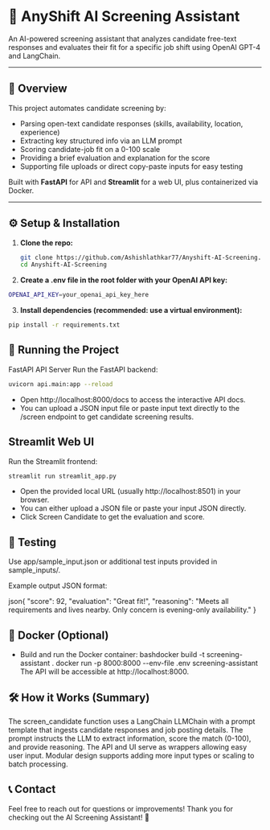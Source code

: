# 🤖 AnyShift AI Screening Assistant

An AI-powered screening assistant that analyzes candidate free-text responses and evaluates their fit for a specific job shift using OpenAI GPT-4 and LangChain.

---

## 📖 Overview

This project automates candidate screening by:

- Parsing open-text candidate responses (skills, availability, location, experience)  
- Extracting key structured info via an LLM prompt  
- Scoring candidate-job fit on a 0-100 scale  
- Providing a brief evaluation and explanation for the score  
- Supporting file uploads or direct copy-paste inputs for easy testing  

Built with **FastAPI** for API and **Streamlit** for a web UI, plus containerized via Docker.

---

## ⚙️ Setup & Installation

1. **Clone the repo:**

   ```bash
   git clone https://github.com/Ashishlathkar77/Anyshift-AI-Screening.git
   cd Anyshift-AI-Screening
   ```

2. **Create a .env file in the root folder with your OpenAI API key:**
   
  ```bash
  OPENAI_API_KEY=your_openai_api_key_here
  ```

3. **Install dependencies (recommended: use a virtual environment):**

  ```bash
  pip install -r requirements.txt
  ```



## 🚀 Running the Project

  FastAPI API Server
  Run the FastAPI backend:
  
  ```bash
  uvicorn api.main:app --reload
  ```

- Open http://localhost:8000/docs to access the interactive API docs.
- You can upload a JSON input file or paste input text directly to the /screen endpoint to get candidate screening results.

## Streamlit Web UI

  Run the Streamlit frontend:

  ```bash
  streamlit run streamlit_app.py
  ```

- Open the provided local URL (usually http://localhost:8501) in your browser.
- You can either upload a JSON file or paste your input JSON directly.
- Click Screen Candidate to get the evaluation and score.


## 🧪 Testing

Use app/sample_input.json or additional test inputs provided in sample_inputs/.

Example output JSON format:

json{
  "score": 92,
  "evaluation": "Great fit!",
  "reasoning": "Meets all requirements and lives nearby. Only concern is evening-only availability."
}

## 🐳 Docker (Optional)

- Build and run the Docker container:
    bashdocker build -t screening-assistant .
    docker run -p 8000:8000 --env-file .env screening-assistant
    The API will be accessible at http://localhost:8000.

## 🛠️ How it Works (Summary)

The screen_candidate function uses a LangChain LLMChain with a prompt template that ingests candidate responses and job posting details.
The prompt instructs the LLM to extract information, score the match (0-100), and provide reasoning.
The API and UI serve as wrappers allowing easy user input.
Modular design supports adding more input types or scaling to batch processing.


## 📞 Contact
Feel free to reach out for questions or improvements!
Thank you for checking out the AI Screening Assistant! 🚀
